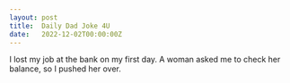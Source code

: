 ```yaml
---
layout: post
title:  Daily Dad Joke 4U
date:   2022-12-02T00:00:00Z
---
```

I lost my job at the bank on my first day. A woman asked me to check her balance, so I pushed her over.
